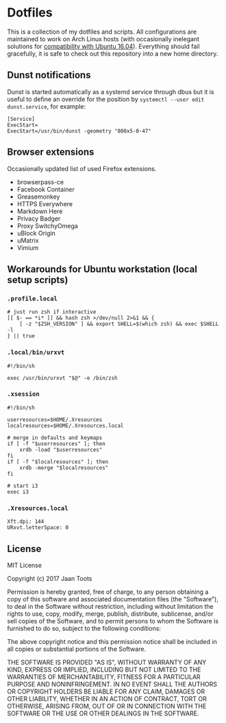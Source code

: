 # Dotfiles

This is a collection of my dotfiles and scripts. All configurations
are maintained to work on Arch Linux hosts (with occasionally
inelegant solutions for [compatibility with Ubuntu
16.04](setup/ubuntu.md)). Everything should fail gracefully, it is
safe to check out this repository into a new home directory.

## Dunst notifications

Dunst is started automatically as a systemd service through dbus but it is
useful to define an override for the position by `systemctl --user edit
dunst.service`, for example:

```
[Service]
ExecStart=
ExecStart=/usr/bin/dunst -geometry "800x5-0-47"
```

## Browser extensions

Occasionally updated list of used Firefox extensions.

- browserpass-ce
- Facebook Container
- Greasemonkey
- HTTPS Everywhere
- Markdown Here
- Privacy Badger
- Proxy SwitchyOmega
- uBlock Origin
- uMatrix
- Vimium

## Workarounds for Ubuntu workstation (local setup scripts)

### `.profile.local`

```shell
# just run zsh if interactive
[[ $- == *i* ]] && hash zsh >/dev/null 2>&1 && {
    [ -z "$ZSH_VERSION" ] && export SHELL=$(which zsh) && exec $SHELL -l
} || true
```

### `.local/bin/urxvt`

```shell
#!/bin/sh

exec /usr/bin/urxvt "$@" -e /bin/zsh
```

### `.xsession`

```shell
#!/bin/sh

userresources=$HOME/.Xresources
localresources=$HOME/.Xresources.local

# merge in defaults and keymaps
if [ -f "$userresources" ]; then
    xrdb -load "$userresources"
fi
if [ -f "$localresources" ]; then
    xrdb -merge "$localresources"
fi

# start i3
exec i3
```

### `.Xresources.local`

```
Xft.dpi: 144
URxvt.letterSpace: 0
```

## License

MIT License

Copyright (c) 2017 Jaan Toots

Permission is hereby granted, free of charge, to any person obtaining
a copy of this software and associated documentation files (the
"Software"), to deal in the Software without restriction, including
without limitation the rights to use, copy, modify, merge, publish,
distribute, sublicense, and/or sell copies of the Software, and to
permit persons to whom the Software is furnished to do so, subject to
the following conditions:

The above copyright notice and this permission notice shall be
included in all copies or substantial portions of the Software.

THE SOFTWARE IS PROVIDED "AS IS", WITHOUT WARRANTY OF ANY KIND,
EXPRESS OR IMPLIED, INCLUDING BUT NOT LIMITED TO THE WARRANTIES OF
MERCHANTABILITY, FITNESS FOR A PARTICULAR PURPOSE AND
NONINFRINGEMENT. IN NO EVENT SHALL THE AUTHORS OR COPYRIGHT HOLDERS BE
LIABLE FOR ANY CLAIM, DAMAGES OR OTHER LIABILITY, WHETHER IN AN ACTION
OF CONTRACT, TORT OR OTHERWISE, ARISING FROM, OUT OF OR IN CONNECTION
WITH THE SOFTWARE OR THE USE OR OTHER DEALINGS IN THE SOFTWARE.
